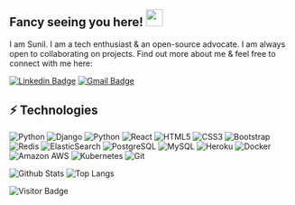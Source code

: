 ## Fancy seeing you here! <img src="https://raw.githubusercontent.com/aemmadi/aemmadi/master/wave.gif" width="30px">

I am Sunil. I am a tech enthusiast & an open-source advocate. I am always open to collaborating on projects. Find out more about me & feel free to connect with me here:

[![Linkedin Badge](https://img.shields.io/badge/-sunil-blue?style=flat-square&logo=Linkedin&logoColor=white&link=https://www.linkedin.com/in/sunil-subramanya-bs-301188169/)](https://www.linkedin.com/in/sunil-subramanya-bs-301188169/)
[![Gmail Badge](https://img.shields.io/badge/-sunil1996@gmail.com-c14438?style=flat-square&logo=Gmail&logoColor=white&link=mailto:sunil1996@gmail.com)](mailto:sunil1996@gmail.com)

## ⚡ Technologies

![Python](https://img.shields.io/badge/-Python-black?style=flat-square&logo=Python)
![Django](https://img.shields.io/badge/-Django-black?style=flat-square&logo=django)
![Python](https://img.shields.io/badge/-Flask-black?style=flat-square&logo=Python)
![React](https://img.shields.io/badge/-React-black?style=flat-square&logo=react)
![HTML5](https://img.shields.io/badge/-HTML5-E34F26?style=flat-square&logo=html5&logoColor=white)
![CSS3](https://img.shields.io/badge/-CSS3-1572B6?style=flat-square&logo=css3)
![Bootstrap](https://img.shields.io/badge/-Bootstrap-563D7C?style=flat-square&logo=bootstrap)
![Redis](https://img.shields.io/badge/-Redis-black?style=flat-square&logo=Redis)
![ElasticSearch](https://img.shields.io/badge/-ElasticSearch-005571?style=flat-square&logo=elasticsearch)
![PostgreSQL](https://img.shields.io/badge/-PostgreSQL-336791?style=flat-square&logo=postgresql)
![MySQL](https://img.shields.io/badge/-MySQL-black?style=flat-square&logo=mysql)
![Heroku](https://img.shields.io/badge/-Heroku-430098?style=flat-square&logo=heroku)
![Docker](https://img.shields.io/badge/-Docker-black?style=flat-square&logo=docker)
![Amazon AWS](https://img.shields.io/badge/Amazon%20AWS-232F3E?style=flat-square&logo=amazon-aws)
![Kubernetes](https://img.shields.io/badge/-Kubernetes-black?style=flat-square&logo=kubernetes)
![Git](https://img.shields.io/badge/-Git-black?style=flat-square&logo=git)



![Github Stats](https://github-readme-stats.vercel.app/api?username=sunilRF9&count_private=true&show_icons=true&include_all_commits=true)
![Top Langs](https://github-readme-stats.vercel.app/api/top-langs/?username=sunilRF9&hide=TeX&layout=compact)

![Visitor Badge](https://visitor-badge.laobi.icu/badge?page_id=sunilRF9.sunilRF9)
